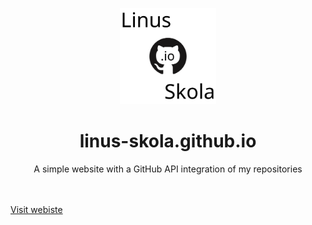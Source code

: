 <p align="center">
  <img src="https://github.com/linus-skola/linus-skola.github.io/blob/master/images/method-draw-image.svg" width="154">
  <h1 align="center">linus-skola.github.io</h1>
  <p align="center">A simple website with a GitHub API integration of my repositories<p>
  <br><br>
  <a href="https://linus-skola.github.io/">Visit webiste</a>
</p>